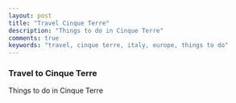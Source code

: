 ```yaml
---
layout: post
title: "Travel Cinque Terre"
description: "Things to do in Cinque Terre"
comments: true
keywords: "travel, cinque terre, italy, europe, things to do"
---
```


### Travel to Cinque Terre

Things to do in Cinque Terre